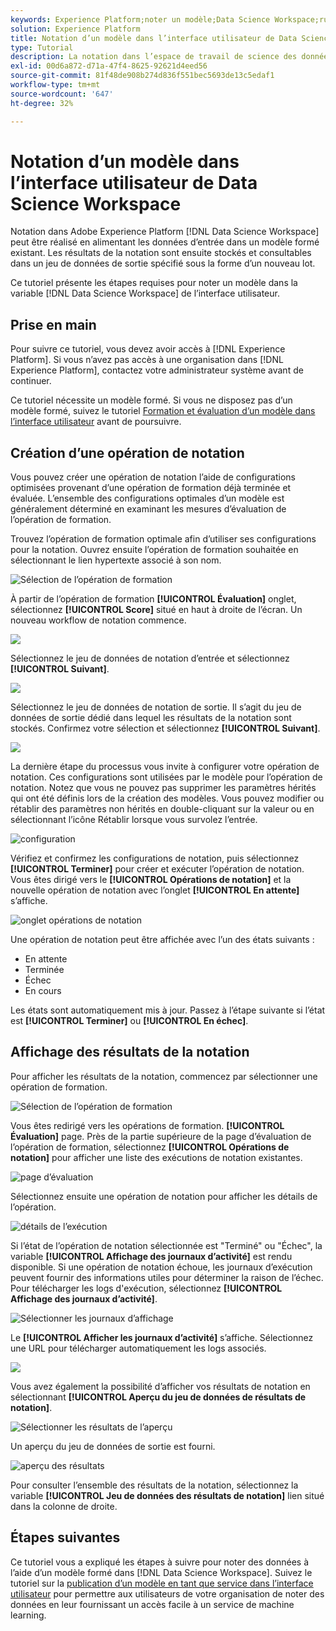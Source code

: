```yaml
---
keywords: Experience Platform;noter un modèle;Data Science Workspace;rubriques populaires;ui;opération de notation;résultats de notation
solution: Experience Platform
title: Notation d’un modèle dans l’interface utilisateur de Data Science Workspace
type: Tutorial
description: La notation dans l’espace de travail de science des données d’Adobe Experience Platform peut être réalisée en alimentant un modèle formé existant avec des données d’entrée. Les résultats de la notation sont ensuite stockés et consultables dans un jeu de données de sortie spécifié sous la forme d’un nouveau lot.
exl-id: 00d6a872-d71a-47f4-8625-92621d4eed56
source-git-commit: 81f48de908b274d836f551bec5693de13c5edaf1
workflow-type: tm+mt
source-wordcount: '647'
ht-degree: 32%

---
```


# Notation d’un modèle dans l’interface utilisateur de Data Science Workspace

Notation dans Adobe Experience Platform [!DNL Data Science Workspace] peut être réalisé en alimentant les données d’entrée dans un modèle formé existant. Les résultats de la notation sont ensuite stockés et consultables dans un jeu de données de sortie spécifié sous la forme d’un nouveau lot.

Ce tutoriel présente les étapes requises pour noter un modèle dans la variable [!DNL Data Science Workspace] de l’interface utilisateur.

## Prise en main

Pour suivre ce tutoriel, vous devez avoir accès à [!DNL Experience Platform]. Si vous n’avez pas accès à une organisation dans [!DNL Experience Platform], contactez votre administrateur système avant de continuer.

Ce tutoriel nécessite un modèle formé. Si vous ne disposez pas d’un modèle formé, suivez le tutoriel [Formation et évaluation d’un modèle dans l’interface utilisateur](./train-evaluate-model-ui.md) avant de poursuivre.

## Création d’une opération de notation

Vous pouvez créer une opération de notation l’aide de configurations optimisées provenant d’une opération de formation déjà terminée et évaluée. L’ensemble des configurations optimales d’un modèle est généralement déterminé en examinant les mesures d’évaluation de l’opération de formation.

Trouvez l’opération de formation optimale afin d’utiliser ses configurations pour la notation. Ouvrez ensuite l’opération de formation souhaitée en sélectionnant le lien hypertexte associé à son nom.

![Sélection de l’opération de formation](../images/models-recipes/score/select-run.png)

À partir de l’opération de formation **[!UICONTROL Évaluation]** onglet, sélectionnez **[!UICONTROL Score]** situé en haut à droite de l’écran. Un nouveau workflow de notation commence.

![](../images/models-recipes/score/training_run_overview.png)

Sélectionnez le jeu de données de notation d’entrée et sélectionnez **[!UICONTROL Suivant]**.

![](../images/models-recipes/score/scoring_input.png)

Sélectionnez le jeu de données de notation de sortie. Il s’agit du jeu de données de sortie dédié dans lequel les résultats de la notation sont stockés. Confirmez votre sélection et sélectionnez **[!UICONTROL Suivant]**.

![](../images/models-recipes/score/scoring_results.png)

La dernière étape du processus vous invite à configurer votre opération de notation. Ces configurations sont utilisées par le modèle pour l’opération de notation.
Notez que vous ne pouvez pas supprimer les paramètres hérités qui ont été définis lors de la création des modèles. Vous pouvez modifier ou rétablir des paramètres non hérités en double-cliquant sur la valeur ou en sélectionnant l’icône Rétablir lorsque vous survolez l’entrée.

![configuration](../images/models-recipes/score/configuration.png)

Vérifiez et confirmez les configurations de notation, puis sélectionnez **[!UICONTROL Terminer]**  pour créer et exécuter l’opération de notation. Vous êtes dirigé vers le **[!UICONTROL Opérations de notation]** et la nouvelle opération de notation avec l’onglet **[!UICONTROL En attente]** s’affiche.

![onglet opérations de notation](../images/models-recipes/score/scoring_runs_tab.png)

Une opération de notation peut être affichée avec l’un des états suivants :
- En attente
- Terminée
- Échec
- En cours

Les états sont automatiquement mis à jour. Passez à l’étape suivante si l’état est **[!UICONTROL Terminer]** ou **[!UICONTROL En échec]**.

## Affichage des résultats de la notation

Pour afficher les résultats de la notation, commencez par sélectionner une opération de formation.

![Sélection de l’opération de formation](../images/models-recipes/score/select-run.png)

Vous êtes redirigé vers les opérations de formation. **[!UICONTROL Évaluation]** page. Près de la partie supérieure de la page d’évaluation de l’opération de formation, sélectionnez **[!UICONTROL Opérations de notation]** pour afficher une liste des exécutions de notation existantes.

![page d’évaluation](../images/models-recipes/score/view_scoring_runs.png)

Sélectionnez ensuite une opération de notation pour afficher les détails de l’opération.

![détails de l’exécution](../images/models-recipes/score/view_details.png)

Si l’état de l’opération de notation sélectionnée est &quot;Terminé&quot; ou &quot;Échec&quot;, la variable **[!UICONTROL Affichage des journaux d’activité]** est rendu disponible. Si une opération de notation échoue, les journaux d’exécution peuvent fournir des informations utiles pour déterminer la raison de l’échec. Pour télécharger les logs d&#39;exécution, sélectionnez **[!UICONTROL Affichage des journaux d’activité]**.

![Sélectionner les journaux d’affichage](../images/models-recipes/score/view_logs.png)

Le **[!UICONTROL Afficher les journaux d’activité]** s’affiche. Sélectionnez une URL pour télécharger automatiquement les logs associés.

![](../images/models-recipes/score/activity_logs.png)

Vous avez également la possibilité d’afficher vos résultats de notation en sélectionnant  **[!UICONTROL Aperçu du jeu de données de résultats de notation]**.

![Sélectionner les résultats de l’aperçu](../images/models-recipes/score/view_results.png)

Un aperçu du jeu de données de sortie est fourni.

![aperçu des résultats](../images/models-recipes/score/preview_results.png)

Pour consulter l’ensemble des résultats de la notation, sélectionnez la variable **[!UICONTROL Jeu de données des résultats de notation]** lien situé dans la colonne de droite.

## Étapes suivantes

Ce tutoriel vous a expliqué les étapes à suivre pour noter des données à l’aide d’un modèle formé dans [!DNL Data Science Workspace]. Suivez le tutoriel sur la [publication d’un modèle en tant que service dans l’interface utilisateur](./publish-model-service-ui.md) pour permettre aux utilisateurs de votre organisation de noter des données en leur fournissant un accès facile à un service de machine learning.
